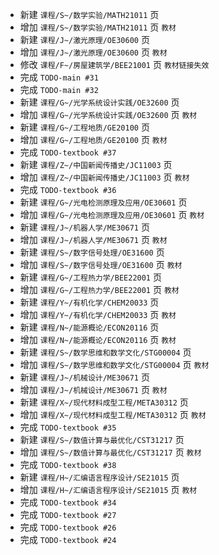 - 新建 `课程/S~/数学实验/MATH21011` 页
- 增加 `课程/S~/数学实验/MATH21011` 页 `教材`
- 新建 `课程/J~/激光原理/OE30600` 页
- 增加 `课程/J~/激光原理/OE30600` 页 `教材`
- 修改 `课程/F~/房屋建筑学/BEE21001` 页 `教材链接失效`
- 完成 `TODO-main #31`
- 完成 `TODO-main #32`
- 新建 `课程/G~/光学系统设计实践/OE32600` 页
- 增加 `课程/G~/光学系统设计实践/OE32600` 页 `教材`
- 新建 `课程/G~/工程地质/GE20100` 页
- 增加 `课程/G~/工程地质/GE20100` 页 `教材`
- 完成 `TODO-textbook #37`
- 新建 `课程/Z~/中国新闻传播史/JC11003` 页
- 增加 `课程/Z~/中国新闻传播史/JC11003` 页 `教材`
- 完成 `TODO-textbook #36`
- 新建 `课程/G~/光电检测原理及应用/OE30601` 页
- 增加 `课程/G~/光电检测原理及应用/OE30601` 页 `教材`
- 新建 `课程/J~/机器人学/ME30671` 页
- 增加 `课程/J~/机器人学/ME30671` 页 `教材`
- 新建 `课程/S~/数字信号处理/OE31600` 页
- 增加 `课程/S~/数字信号处理/OE31600` 页 `教材`
- 新建 `课程/G~/工程热力学/BEE22001` 页
- 增加 `课程/G~/工程热力学/BEE22001` 页 `教材`
- 新建 `课程/Y~/有机化学/CHEM20033` 页
- 增加 `课程/Y~/有机化学/CHEM20033` 页 `教材`
- 新建 `课程/N~/能源概论/ECON20116` 页
- 增加 `课程/N~/能源概论/ECON20116` 页 `教材`
- 新建 `课程/S~/数学思维和数学文化/STG00004` 页
- 增加 `课程/S~/数学思维和数学文化/STG00004` 页 `教材`
- 新建 `课程/J~/机械设计/ME30671` 页
- 增加 `课程/J~/机械设计/ME30671` 页 `教材`
- 新建 `课程/X~/现代材料成型工程/META30312` 页
- 增加 `课程/X~/现代材料成型工程/META30312` 页 `教材`
- 完成 `TODO-textbook #35`
- 新建 `课程/S~/数值计算与最优化/CST31217` 页
- 增加 `课程/S~/数值计算与最优化/CST31217` 页 `教材`
- 完成 `TODO-textbook #38`
- 新建 `课程/H~/汇编语言程序设计/SE21015` 页
- 增加 `课程/H~/汇编语言程序设计/SE21015` 页 `教材`
- 完成 `TODO-textbook #34`
- 完成 `TODO-textbook #27`
- 完成 `TODO-textbook #26`
- 完成 `TODO-textbook #24`